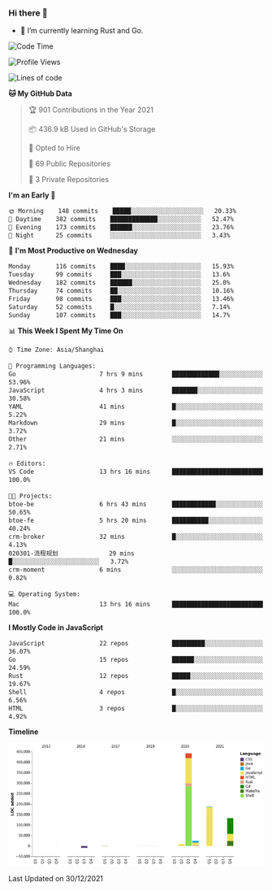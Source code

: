 ### Hi there 👋

- 🌱 I’m currently learning Rust and Go.

<!--START_SECTION:waka-->
![Code Time](http://img.shields.io/badge/Code%20Time-62%20hrs%2017%20mins-blue)

![Profile Views](http://img.shields.io/badge/Profile%20Views-12-blue)

![Lines of code](https://img.shields.io/badge/From%20Hello%20World%20I%27ve%20Written-792%20Thousand%20lines%20of%20code-blue)

**🐱 My GitHub Data** 

> 🏆 901 Contributions in the Year 2021
 > 
> 📦 436.9 kB Used in GitHub's Storage 
 > 
> 💼 Opted to Hire
 > 
> 📜 69 Public Repositories 
 > 
> 🔑 3 Private Repositories  
 > 
**I'm an Early 🐤** 

```text
🌞 Morning    148 commits    █████░░░░░░░░░░░░░░░░░░░░   20.33% 
🌆 Daytime    382 commits    █████████████░░░░░░░░░░░░   52.47% 
🌃 Evening    173 commits    ██████░░░░░░░░░░░░░░░░░░░   23.76% 
🌙 Night      25 commits     ░░░░░░░░░░░░░░░░░░░░░░░░░   3.43%

```
📅 **I'm Most Productive on Wednesday** 

```text
Monday       116 commits    ████░░░░░░░░░░░░░░░░░░░░░   15.93% 
Tuesday      99 commits     ███░░░░░░░░░░░░░░░░░░░░░░   13.6% 
Wednesday    182 commits    ██████░░░░░░░░░░░░░░░░░░░   25.0% 
Thursday     74 commits     ██░░░░░░░░░░░░░░░░░░░░░░░   10.16% 
Friday       98 commits     ███░░░░░░░░░░░░░░░░░░░░░░   13.46% 
Saturday     52 commits     █░░░░░░░░░░░░░░░░░░░░░░░░   7.14% 
Sunday       107 commits    ███░░░░░░░░░░░░░░░░░░░░░░   14.7%

```


📊 **This Week I Spent My Time On** 

```text
⌚︎ Time Zone: Asia/Shanghai

💬 Programming Languages: 
Go                       7 hrs 9 mins        █████████████░░░░░░░░░░░░   53.96% 
JavaScript               4 hrs 3 mins        ███████░░░░░░░░░░░░░░░░░░   30.58% 
YAML                     41 mins             █░░░░░░░░░░░░░░░░░░░░░░░░   5.22% 
Markdown                 29 mins             █░░░░░░░░░░░░░░░░░░░░░░░░   3.72% 
Other                    21 mins             ░░░░░░░░░░░░░░░░░░░░░░░░░   2.71%

🔥 Editors: 
VS Code                  13 hrs 16 mins      █████████████████████████   100.0%

🐱‍💻 Projects: 
btoe-be                  6 hrs 43 mins       ████████████░░░░░░░░░░░░░   50.65% 
btoe-fe                  5 hrs 20 mins       ██████████░░░░░░░░░░░░░░░   40.24% 
crm-broker               32 mins             █░░░░░░░░░░░░░░░░░░░░░░░░   4.13% 
020301-流程规划              29 mins             █░░░░░░░░░░░░░░░░░░░░░░░░   3.72% 
crm-moment               6 mins              ░░░░░░░░░░░░░░░░░░░░░░░░░   0.82%

💻 Operating System: 
Mac                      13 hrs 16 mins      █████████████████████████   100.0%

```

**I Mostly Code in JavaScript** 

```text
JavaScript               22 repos            █████████░░░░░░░░░░░░░░░░   36.07% 
Go                       15 repos            ██████░░░░░░░░░░░░░░░░░░░   24.59% 
Rust                     12 repos            █████░░░░░░░░░░░░░░░░░░░░   19.67% 
Shell                    4 repos             █░░░░░░░░░░░░░░░░░░░░░░░░   6.56% 
HTML                     3 repos             █░░░░░░░░░░░░░░░░░░░░░░░░   4.92%

```


**Timeline**

![Chart not found](https://raw.githubusercontent.com/elton/elton/main/charts/bar_graph.png) 


 Last Updated on 30/12/2021
<!--END_SECTION:waka-->

<!--
**elton/elton** is a ✨ _special_ ✨ repository because its `README.md` (this file) appears on your GitHub profile.

Here are some ideas to get you started:

- 🔭 I’m currently working on ...
- 🌱 I’m currently learning ...
- 👯 I’m looking to collaborate on ...
- 🤔 I’m looking for help with ...
- 💬 Ask me about ...
- 📫 How to reach me: ...
- 😄 Pronouns: ...
- ⚡ Fun fact: ...
-->
